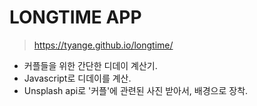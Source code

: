 # LONGTIME APP

> <https://tyange.github.io/longtime/>


* 커플들을 위한 간단한 디데이 계산기.
* Javascript로 디데이를 계산.
* Unsplash api로 '커플'에 관련된 사진 받아서, 배경으로 장착.
